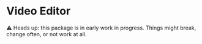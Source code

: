 # Video Editor
⚠️ Heads up: this package is in early work in progress. Things might break, change often, or not work at all.
